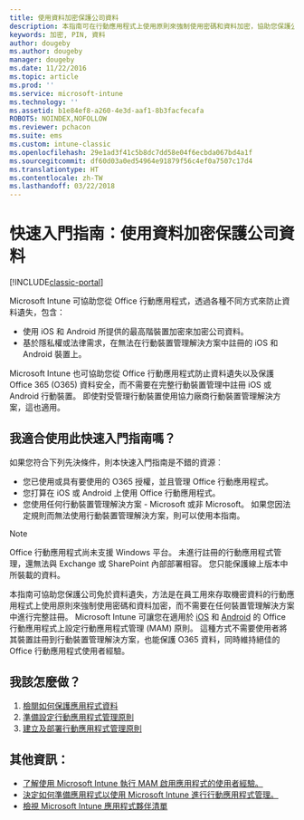 ```yaml
---
title: 使用資料加密保護公司資料
description: 本指南可在行動應用程式上使用原則來強制使用密碼和資料加密，協助您保護公司免於資料遺失。
keywords: 加密, PIN, 資料
author: dougeby
ms.author: dougeby
manager: dougeby
ms.date: 11/22/2016
ms.topic: article
ms.prod: ''
ms.service: microsoft-intune
ms.technology: ''
ms.assetid: b1e84ef8-a260-4e3d-aaf1-8b3facfecafa
ROBOTS: NOINDEX,NOFOLLOW
ms.reviewer: pchacon
ms.suite: ems
ms.custom: intune-classic
ms.openlocfilehash: 29e1ad3f41c5b8dc7dd58e04f6ecbda067bd4a1f
ms.sourcegitcommit: df60d03a0ed54964e91879f56c4ef0a7507c17d4
ms.translationtype: HT
ms.contentlocale: zh-TW
ms.lasthandoff: 03/22/2018
---
```

# <a name="quick-start-guide-protect-company-data-with-data-encryption"></a>快速入門指南：使用資料加密保護公司資料

[!INCLUDE[classic-portal](../includes/classic-portal.md)]

Microsoft Intune 可協助您從 Office 行動應用程式，透過各種不同方式來防止資料遺失，包含：
- 使用 iOS 和 Android 所提供的最高階裝置加密來加密公司資料。
- 基於隱私權或法律需求，在無法在行動裝置管理解決方案中註冊的 iOS 和 Android 裝置上。

Microsoft Intune 也可協助您從 Office 行動應用程式防止資料遺失以及保護 Office 365 (O365) 資料安全，而不需要在完整行動裝置管理中註冊 iOS 或 Android 行動裝置。 即使對受管理行動裝置使用協力廠商行動裝置管理解決方案，這也適用。

## <a name="is-this-quick-start-guide-right-for-me"></a>我適合使用此快速入門指南嗎？
如果您符合下列先決條件，則本快速入門指南是不錯的資源︰
- 您已使用或具有要使用的 O365 授權，並且管理 Office 行動應用程式。
- 您打算在 iOS 或 Android 上使用 Office 行動應用程式。
- 您使用任何行動裝置管理解決方案 - Microsoft 或非 Microsoft。 如果您因法定規則而無法使用行動裝置管理解決方案，則可以使用本指南。

> [!NOTE]
> Office 行動應用程式尚未支援 Windows 平台。 未進行註冊的行動應用程式管理，還無法與 Exchange 或 SharePoint 內部部署相容。 您只能保護線上版本中所裝載的資料。

本指南可協助您保護公司免於資料遺失，方法是在員工用來存取機密資料的行動應用程式上使用原則來強制使用密碼和資料加密，而不需要在任何裝置管理解決方案中進行完整註冊。 Microsoft Intune 可讓您在適用於 [iOS](https://products.office.com/mobile/office-mobile-apps-for-ios) 和 [Android](https://products.office.com/mobile/office-mobile-apps-for-android) 的 Office 行動應用程式上設定行動應用程式管理 (MAM) 原則。 這種方式不需要使用者將其裝置註冊到行動裝置管理解決方案，也能保護 O365 資料，同時維持絕佳的 Office 行動應用程式使用者經驗。

## <a name="how-do-i-do-it"></a>我該怎麼做？
1.  [檢閱如何保護應用程式資料](/intune-classic/deploy-use/protect-app-data-using-mobile-app-management-policies-with-microsoft-intune)
2.  [準備設定行動應用程式管理原則](/intune-classic/deploy-use/get-ready-to-configure-mobile-app-management-policies-with-microsoft-intune)
3.  [建立及部署行動應用程式管理原則](/intune-classic/deploy-use/create-and-deploy-mobile-app-management-policies-with-microsoft-intune)

## <a name="additional-information"></a>其他資訊：
- [了解使用 Microsoft Intune 執行 MAM 啟用應用程式的使用者經驗。](/intune-classic/eploy-use/end-user-experience-for-mam-enabled-apps-with-microsoft-intune)
- [決定如何準備應用程式以使用 Microsoft Intune 進行行動應用程式管理。](/intune/apps-prepare-mobile-application-management)
- [檢視 Microsoft Intune 應用程式夥伴清單](https://www.microsoft.com/cloud-platform/microsoft-intune-partners)
